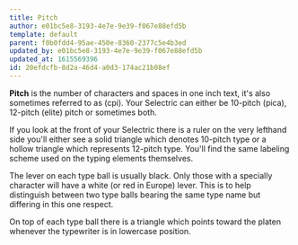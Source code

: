```yaml
---
title: Pitch
author: e01bc5e8-3193-4e7e-9e39-f067e88efd5b
template: default
parent: f0b0fdd4-95ae-450e-8360-2377c5e4b3ed
updated_by: e01bc5e8-3193-4e7e-9e39-f067e88efd5b
updated_at: 1615569396
id: 20efdcfb-8d2a-46d4-a0d3-174ac21b08ef
---
```

**Pitch** is the number of characters and spaces in one inch text, it's also sometimes referred to as (cpi). Your Selectric can either be 10-pitch (pica), 12-pitch (elite) pitch or sometimes both.

If you look at the front of your Selectric there is a ruler on the very lefthand side you'll either see a solid triangle which denotes 10-pitch type or a hollow triangle which represents 12-pitch type. You'll find the same labeling scheme used on the typing elements themselves. 

The lever on each type ball is usually black. Only those with a specially character will have a white (or red in Europe) lever. This is to help distinguish between two type balls bearing the same type name but differing in this one respect.

On top of each type ball there is a triangle which points toward the platen whenever the typewriter is in lowercase position.